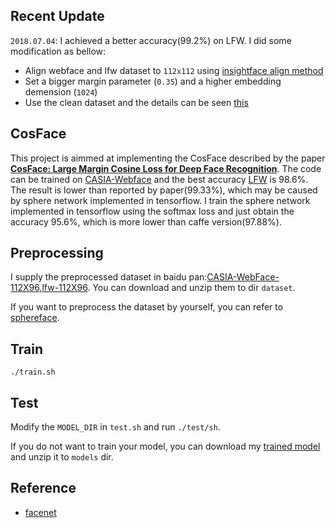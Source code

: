 ## Recent Update
```2018.07.04```: I achieved a better accuracy(99.2%) on LFW. I did some modification as bellow:
- Align webface and lfw dataset to ```112x112``` using [insightface align method](https://github.com/deepinsight/insightface/blob/master/src/align/align_lfw.py)
- Set a bigger margin parameter (```0.35```) and a higher embedding demension (```1024```)
- Use the clean dataset and the details can be seen [this](https://github.com/happynear/FaceVerification/issues/30)
## CosFace
This project is aimmed at implementing the CosFace described by the paper [**CosFace: Large Margin Cosine Loss for Deep Face Recognition**](https://arxiv.org/pdf/1801.09414.pdf). The code can be trained on [CASIA-Webface](http://www.cbsr.ia.ac.cn/english/CASIA-WebFace-Database.html) and the best accuracy [LFW](http://vis-www.cs.umass.edu/lfw/) is 98.6%. The result is lower than reported by paper(99.33%), which may be caused by sphere network implemented in tensorflow. I train the sphere network implemented in tensorflow using the softmax loss and just obtain the accuracy 95.6%, which is more lower than caffe version(97.88%).

## Preprocessing
I supply the preprocessed dataset in baidu pan:[CASIA-WebFace-112X96](https://pan.baidu.com/s/160RN84j_79TnktKZmzakfw),[lfw-112X96](https://pan.baidu.com/s/1fkH9xR5Z0inxTP7Maae2KQ). You can download and unzip them to dir ```dataset```.

If you want to preprocess the dataset by yourself, you can refer to [sphereface](https://github.com/wy1iu/sphereface/tree/0056a7d27d05f2815a276cb26471f0348d6dd8da#installation).


## Train
```./train.sh``` 

## Test
Modify the ```MODEL_DIR``` in ```test.sh``` and run ```./test/sh```.

If you do not want to train your model, you can download my [trained model](https://pan.baidu.com/s/1ouQA2PXz1hp7Uz_uhsyMdw) and unzip it to ```models``` dir.

## Reference
- [facenet](https://github.com/davidsandberg/facenet)
